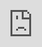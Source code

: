 ```yaml
---
title: 04.12 Model 3D Print and Laser Cut Project in Fusion 360 Assignment
date: 2025-02-06T12:00:00Z
lastmod: 2025-02-07T06:24:07
---
```


## Assignment Deliverables

1.  Fusion 360 .f3d model file
    - Label file YYYYMMDD Lastname Firstname Clamp Model.f3d
2.  Rendering(s) of project with appearances applied (.png or .jpg)
    - Label file(s) YYYYMMDD Lastname Firstname Clamp Render 1.png

## Assignment Overview

Using your sketches, cardboard model, and peer feedback, make a digital 3D model of your 3D print clamp and laser cut project in Fusion 360. Each piece of the project should be a separate component so the parts can be laid flat for laser cutting and arranged on the print bed for 3D printing.

You are required to use at least one user parameter dimension for "ply" or the thickness of the material you are cutting. Materials vary in width, so we will [measure the material before cutting](https://youtu.be/a7HOiBC_81s) on the laser cutter. When we know the real thickness of the material [using digital calipers](https://youtu.be/oOZjbbe6YZk), then we can change the "ply" variable and the model will produce an accurate cut file for the laser cutter. Fusion 360 is able to make a kerf adjustment based on the thickness of the laser.

### Minimum Design Requirements

- Use 3D Printed Clamping Mechanism
- Use 1/8" - 1/4" plywood or clear acrylic
- Have a minimum of 1 [laser cut joint](../../../../digital-fabrication/laser-cutting/laser-cut-joints.md)
- Have a minimum of 1 fastener joint
- Have a minimum of 1 3D printed thread joint
- Have a minimum of 1 surface with laser engraving or etching
- Create a joint or connection between the 3D print and the laser cut piece(s)

### Design Considerations

Think about how your pieces will hold together. Add tabs and holes and any other design features needed to attach the different pieces. You can use the "Combine" modify action to cut out pieces using other pieces as "tools".

How will the design of the 3D print form and the laser cut pieces work together?

- Will you use pinned finger joints?
- Will you use glue?
- Will you use tabs and holes?
- Will you have bendable living hinges?
- Will you use snap clips?
- Will you use captive nut joints?

## Model in Fusion 360

As an option, you can import your sketches to use as guides you start your first sketch. You need to calibrate the size of the sketch to be the correct scale in your Fusion 360 file. Then you can use the sketch as a guide to create your digital sketch. This step is not necessary but can be helpful. This video shows [how to import an image as a canvas](https://youtu.be/-3SMfrnWMTE) in Fusion 360.

If you are making detailed organic forms or drawing an image to use as the contours of the sides or other parts of your stand it can be difficult to draw complex shapes and images in Fusion. You can draw you image or character in Illustrator and export it as an SVG or DXF. Then you can import that file into Fusion 360. Once in fusion the file acts as a sketch and you can extrude it right away to be a piece of your model. This workflow is often better than drawing a complex organic form in Fusion.

### Keep Parts as Separate Components

Make a new component at the top level of you model for each part. The top level should be the "parent" of each of the other components. The components should be at the same outline level in the browser and not nested inside each other.

## Add Appearances and Export Render

In Fusion 360 add appearances to you model as you wish and export a render.

Make the model look the way you want the final product to look. If you are going to paint pieces then paint the pieces in the render. If you will have etchings then place image decal(s) on the model to represent the etchings.

Make sure your render image is well composed and high resolution with at least one direction 4000px. Choose a 4:3 16:9 or 1:1 aspect ratio. You can make multiple render views.

Instead of having your model exist in a void, it is better to model a basic environment for the model to exist in. Model a table top and some walls. Put a cup or other object in the scene that can breathe life into the render. Complete the render with a [custom HDRI background](../../../../3d-modeling/fusion-360/hdri-background-fusion-360.md) that compliments the 3D modeled environment.

## Assignment Resources

### Available Fasteners

A selection of fasteners are available for your use in the project. Your are not required to use these particular fasteners but if you choose another fastener, then you may have to source it yourself.

<div class="responsive-table-markdown">

| Size      | Length                              | Type                                     |
| --------- | ----------------------------------- | ---------------------------------------- |
| M2        | 8mm                                 | Hex Head Socket Cap Bolt                 |
| M2        | 12mm                                | Hex Head Socket Cap Bolt                 |
| M2        | 16mm                                | Hex Head Socket Cap Bolt                 |
| M2        | 20mm                                | Hex Head Socket Cap Bolt                 |
| M2        |                                     | Flat Washers                             |
| M2        |                                     | Hex Nut                                  |
| M3 x 0.5  | 5mm                                 | Hex Head Socket Cap Bolt                 |
| M3 x 0.5  | 8mm                                 | Hex Head Socket Cap Bolt                 |
| M3 x 0.5  | 10mm                                | Hex Head Socket Cap Bolt                 |
| M3 x 0.5  | 12mm                                | Hex Head Socket Cap Bolt                 |
| M3 x 0.5  | 14mm                                | Hex Head Socket Cap Bolt                 |
| M3 x 0.5  | 16mm                                | Hex Head Socket Cap Bolt                 |
| M3 x 0.5  | 20mm                                | Hex Head Socket Cap Bolt                 |
| M3 x 0.5  | 25mm                                | Hex Head Socket Cap Bolt                 |
| M3 x 0.5  | 40mm                                | Hex Head Socket Cap Bolt                 |
| M3 x 0.5  | 50mm                                | Hex Head Socket Cap Bolt                 |
| M3 x 0.5  | 60mm                                | Hex Head Socket Cap Bolt                 |
| M3        |                                     | Square Nut                               |
| M3        |                                     | Flat Washers                             |
| M3        |                                     | Hex Nut                                  |
| M3 x 0.5  |                                     | Brass Tapping Inserts for Hardwood       |
| M3 x 0.5  | 3.8 mm Installed Length             | Brass Tapping Inserts for Plastic        |
| M3 x 0.5  | 5.25 mm Installed Length            | Brass Tapping Inserts for Plastic        |
| M3 x 0.5  | 6.4 mm Installed Length             | Brass Tapping Inserts for Plastic        |
| M3 x 0.5  | 3mm length / 4 mm Shoulder Diameter | Slotted Low-Profile Steel Shoulder Screw |
| M4        | 8mm                                 | Hex Head Socket Cap Bolt                 |
| M4        | 12mm                                | Hex Head Socket Cap Bolt                 |
| M4        | 16mm                                | Hex Head Socket Cap Bolt                 |
| M4        | 20mm                                | Hex Head Socket Cap Bolt                 |
| M4        |                                     | Square Nut                               |
| M4        |                                     | Flat Washers                             |
| M4        |                                     | Hex Nut                                  |
| M5        | 8mm                                 | Hex Head Socket Cap Bolt                 |
| M5        | 12mm                                | Hex Head Socket Cap Bolt                 |
| M5        | 16mm                                | Hex Head Socket Cap Bolt                 |
| M5        | 20mm                                | Hex Head Socket Cap Bolt                 |
| M5        |                                     | Square Nut                               |
| M5        |                                     | Flat Washers                             |
| M5        |                                     | Hex Nut                                  |
| 1/4" x 20 | various                             | Square Nut                               |

</div>

## Grading Rubric

<div class="responsive-table-markdown">

| Assessment                               | Weight    |
| ---------------------------------------- | --------- |
| Design of Project                        | 30 points |
| Use "ply" user parameter                 | 20 points |
| Use Separate Components for Pieces       | 30 points |
| Use of laser cut joints to Connect Parts | 30 points |
| Fastener included                        | 30 points |
| 3D Printing and Laser Cut Integration    | 30 points |
| Materials Applied                        | 10 points |
| Render Image Composition                 | 20 points |
| Render Aspect Ratio not set to Viewport  | 10 points |
| File Management                          | 10 points |

</div>

## Related Video Tutorials

<div class="video-grid">

<div class="video-card">

### 3D Printed Captive Nut

<div class="iframe-16-9-container"><iframe class="youTubeIframe" style="position: absolute; top: 0; bottom: 0; left: 0; width: 100%; height: 100%; border: 0; z-index: 1;" src="https://www.youtube.com/embed/_pjQFfPgM3Q?rel=0" width="560" height="315" frameborder="0" allowfullscreen="allowfullscreen"></iframe></div>
</div>

<div class="video-card">

### Insert McMaster-Carr Component

<div class="iframe-16-9-container">
<iframe class="youTubeIframe" width="560" height="315" src="https://www.youtube.com/embed/8fbk9jAjV-grel=0" title="YouTube video player" frameborder="0" allow="accelerometer; autoplay; clipboard-write; encrypted-media; gyroscope; picture-in-picture; web-share" referrerpolicy="strict-origin-when-cross-origin" allowfullscreen></iframe>
</div>
</div>

<div class="video-card">

### Laser Cut Finger Joints

<div class="iframe-16-9-container">
<iframe class="youTubeIframe" width="560" height="315" src="https://www.youtube.com/embed/ZrcqauNvt0M?rel=0" title="YouTube video player" frameborder="0" allow="accelerometer; autoplay; clipboard-write; encrypted-media; gyroscope; picture-in-picture; web-share" allowfullscreen></iframe>
</div>
</div>

</div>
